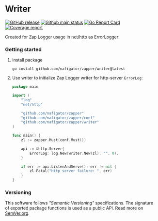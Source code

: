 # Writer
[![GitHub release][Release img]][Release src] [![Github main status][Github main status badge]][Github main status src] [![Go Report Card][Go Report Card badge]][Go Report Card src] [![Coverage report][Codecov report badge]][Codecov report src]

Created for Zap Logger usage in [net/http][net/http] as ErrorLogger:
### Getting started
1. Install package
	```shell
	go install github.com/nafigator/zapper/writer@latest
	```
2. Use writer to initialize Zap Logger writer for http-server `ErrorLog`:
	```go
	package main

	import (
		"log"
		"net/http"

		"github.com/nafigator/zapper"
		"github.com/nafigator/zapper/conf"
		"github.com/nafigator/zapper/writer"
	)

	func main() {
		zl := zapper.Must(conf.Must())

		api := &http.Server{
			ErrorLog: log.New(writer.New(zl), "", 0),
		}

		if err := api.ListenAndServe(); err != nil {
			zl.Fatal("Http server failure: ", err)
		}
	}
	```

### Versioning
This software follows *"Semantic Versioning"* specifications. The signature of exported package functions is used
as a public API. Read more on [SemVer.org][semver src].

[Release img]: https://img.shields.io/github/v/tag/nafigator/zapper?logo=github&color=teal&filter=writer*
[Release src]: https://github.com/nafigator/zapper/tree/main/writer
[net/http]: https://pkg.go.dev/net/http
[semver src]: http://semver.org
[Github main status src]: https://github.com/nafigator/zapper/tree/main
[Github main status badge]: https://github.com/nafigator/zapper/actions/workflows/go.yml/badge.svg?branch=main
[Go Report Card src]: https://goreportcard.com/report/github.com/nafigator/zapper/writer
[Go Report Card badge]: https://goreportcard.com/badge/github.com/nafigator/zapper/writer
[Codecov report src]: https://app.codecov.io/gh/nafigator/zapper/tree/main/writer
[Codecov report badge]: https://codecov.io/gh/nafigator/zapper/writer/branch/coverage/graph/badge.svg
